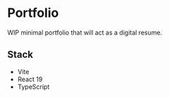 # Portfolio

WIP minimal portfolio that will act as a digital resume.

## Stack

- Vite
- React 19
- TypeScript
